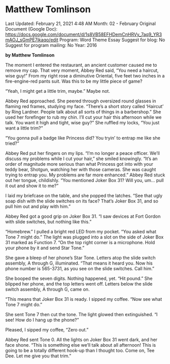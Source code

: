 # Matthew Tomlinson

Last Updated: February 21, 2021 4:48 AM
Month: 02 - February
Original Document (Google Doc): https://docs.google.com/document/d/1s8VB58EFHDemCnHRVy_7aq9_YR3mAOJ_sGmPE7ikaqo/edit
Program: Word Theme Essay
Suggest for blog: No
Suggest for program mailing: No
Year: 2016

**by Matthew Tomlinson**

The moment I entered the restaurant, an ancient customer caused me to remove my cap. That very moment, Abbey Red said, “You need a haircut, wise guy!” From my right rose a diminutive Oriental, five feet two inches in a fire-engine-red pants suit. Was this to be my little piece of game?

“Yeah, I might get a little trim, maybe.” Maybe not.

Abbey Red approached. She peered through oversized round glasses in flaming red frames, studying my face. “There’s a short story called ‘Haircut’ by Ring Lardner. People talk about all sorts of things in a barbershop.” She used her forefinger to rub my chin. I’ll cut your hair this afternoon while we talk. You want it high and tight, wise guy?” She ruffled my locks, “You just want a little trim?”

“You gonna pull a badge like Princess did? You tryin’ to entrap me like she tried?”

Abbey Red put her fingers on my lips. “I’m no longer a peace officer. We’ll discuss my problems while I cut your hair,” she smiled knowingly. “It’s an order of magnitude more serious than what Princess got into with your teddy bear, Shotgun, watching her with those cameras. She was caught trying to entrap you. My problems are far more enhanced.” Abbey Red stuck out her tongue, childishly. “You mentioned Joker Box 31? Will you, um… pull it out and show it to me?”

I laid my briefcase on the table, and she popped the latches. “See that ugly soap dish with the slide switches on its face? That’s Joker Box 31, and so pull him out and play with him.”

Abbey Red got a good grip on Joker Box 31. “I saw devices at Fort Gordon with slide switches, but nothing like this.”

“Homebrew.” I pulled a bright red LED from my pocket. “You asked what Tone 7 might do.” The light was plugged into a slot on the side of Joker Box 31 marked as Function 7. “On the top right corner is a microphone. Hold your phone by it and send Star Tone.”

She gave a bleep of her phone’s Star Tone. Letters atop the slide switch assembly, A through G, illuminated. “That means it heard you. Now his phone number is 565-3731, as you see on the slide switches. Call him.”

She booped the seven digits. Nothing happened, yet. “Hit pound.” She blipped her phone, and the top letters went off. Letters below the slide switch assembly, A through G, came on.

“This means that Joker Box 31 is ready. I sipped my coffee. “Now see what Tone 7 might do.”

She sent Tone 7 then cut the tone. The light glowed then extinguished. “I see! How do I hang up the phone?”

Pleased, I sipped my coffee, “Zero out.”

Abbey Red sent Tone 0. All the lights on Joker Box 31 went dark, and her face shone. “This is something else we’ll talk about all afternoon! This is going to be a totally different hook-up than I thought too. Come on, Tee Dee. Let me give you that trim.”